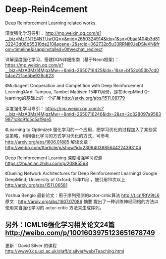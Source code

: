 # Deep-Rein4cement
Deep Reinforcement Learning related works.

深度强化学习导引： 
http://mp.weixin.qq.com/s?__biz=MzI1NTE4NTUwOQ==&mid=2650324914&idx=1&sn=0baaf404b3d8132243d08b55310de210&scene=2&srcid=062732p5u33RRNIKUeDSlvXN&from=timeline&isappinstalled=0#wechat_redirect

详解深度强化学习，搭建DQN详细指南（基于Neon框架）： 
https://mp.weixin.qq.com/s?__biz=MzA3MzI4MjgzMw==&mid=2650716425&idx=1&sn=bf52c653b7cd054ce721ce5be928c623

《Multiagent Cooperation and Competition with Deep Reinforcement Learning》Ardi Tampuu, Tambet Matiisen 15年11月份，是在deepMind Q-learning的基础上的一个扩展 
http://arxiv.org/abs/1511.08779

深度强化学习导引： 
https://mp.weixin.qq.com/s?__biz=MzA3MzI4MjgzMw==&mid=2650716246&idx=2&sn=2c328097a95839871c8c91c5c5af9de5

《Learning to Optimize》
强化学习的一个应用，把学习优化的过程加入了某些奖惩策略，利用强化学习的方式学习优化的方式，可参考 
http://arxiv.org/abs/1606.01885 
解读文章： 
http://weibo.com/ttarticle/p/show?id=2309403985644224393104

Deep Reinforcement Learning 深度增强学习资源 
https://zhuanlan.zhihu.com/p/20885568

《Dueling Network Architectures for Deep Reinforcement Learning》 Google DeepMind; University of Oxford; 15年11月 ，被引用10次以上 
http://arxiv.org/abs/1511.06581

Yoshua Bengio 最新论文：用于序列预测的actor-critic算法 http://t.cn/RtV9tL6 
原文：http://arxiv.org/abs/1607.07086 
摘要 提出了一种训练神经网络的方法以使用来自强化学习的 actor-critic 方法来生成序列。

另外：ICML16强化学习相关论文24篇 
http://weibo.com/p/1001603975123651678749
----------------------------------------------------
更新：David Silver 的课程 
http://www0.cs.ucl.ac.uk/staff/d.silver/web/Teaching.html
